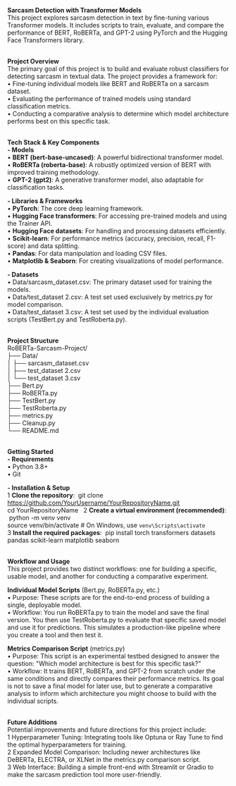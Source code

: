 **Sarcasm Detection with Transformer Models**  
This project explores sarcasm detection in text by fine-tuning various Transformer models. It includes scripts to train, evaluate, and compare the performance of BERT, RoBERTa, and GPT-2 using PyTorch and the Hugging Face Transformers library.<br><br>  

**Project Overview**  
The primary goal of this project is to build and evaluate robust classifiers for detecting sarcasm in textual data. The project provides a framework for:  
	•	Fine-tuning individual models like BERT and RoBERTa on a sarcasm dataset.  
	•	Evaluating the performance of trained models using standard classification metrics.  
	•	Conducting a comparative analysis to determine which model architecture performs best on this specific task.  <br><br>


**Tech Stack & Key Components**  
**- Models**  
	•	**BERT (bert-base-uncased)**: A powerful bidirectional transformer model.  
	•	**RoBERTa (roberta-base)**: A robustly optimized version of BERT with improved training methodology.  
	•	**GPT-2 (gpt2)**: A generative transformer model, also adaptable for classification tasks.  

**- Libraries & Frameworks**  
	•	**PyTorch**: The core deep learning framework.  
	•	**Hugging Face transformers**: For accessing pre-trained models and using the Trainer API.  
	•	**Hugging Face datasets**: For handling and processing datasets efficiently.  
	•	**Scikit-learn**: For performance metrics (accuracy, precision, recall, F1-score) and data splitting.  
	•	**Pandas**: For data manipulation and loading CSV files.  
	•	**Matplotlib & Seaborn**: For creating visualizations of model performance.  

**- Datasets**  
	•	Data/sarcasm_dataset.csv: The primary dataset used for training the models.  
	•	Data/test_dataset 2.csv: A test set used exclusively by metrics.py for model comparison.  
	•	Data/test_dataset 3.csv: A test set used by the individual evaluation scripts (TestBert.py and TestRoberta.py).  <br><br>


**Project Structure**  
RoBERTa-Sarcasm-Project/  
├── Data/  
│   ├── sarcasm_dataset.csv  
│   ├── test_dataset 2.csv  
│   └── test_dataset 3.csv  
├── Bert.py  
├── RoBERTa.py  
├── TestBert.py  
├── TestRoberta.py  
├── metrics.py  
├── Cleanup.py  
└── README.md  <br><br>


**Getting Started**  
**- Requirements**  
	•	Python 3.8+  
	•	Git  

**- Installation & Setup**  
	1	**Clone the repository**:  git clone https://github.com/YourUsername/YourRepositoryName.git  
                               cd YourRepositoryName   
	2	**Create a virtual environment (recommended)**:  python -m venv venv  
          	                                     source venv/bin/activate  # On Windows, use `venv\Scripts\activate`  
	3	**Install the required packages**:  pip install torch transformers datasets pandas scikit-learn matplotlib seaborn  <br><br>


**Workflow and Usage**  
This project provides two distinct workflows: one for building a specific, usable model, and another for conducting a comparative experiment.  

**Individual Model Scripts** (Bert.py,  RoBERTa.py, etc.)  
	•	Purpose: These scripts are for the end-to-end process of building a single, deployable model.  
	•	Workflow: You run RoBERTa.py to train the model and save the final version. You then use TestRoberta.py to evaluate that specific saved model and use it for predictions. This simulates a production-like pipeline where you create a tool and then test it.  

**Metrics Comparison Script** (metrics.py)  
	•	Purpose: This script is an experimental testbed designed to answer the question: "Which model architecture is best for this specific task?"  
	•	Workflow: It trains BERT, RoBERTa, and GPT-2 from scratch under the same conditions and directly compares their performance metrics. Its goal is not to save a final model for later use, but to generate a comparative analysis to inform which architecture you might choose to build with the individual scripts.  <br><br>


**Future Additions**  
Potential improvements and future directions for this project include:  
	1	Hyperparameter Tuning: Integrating tools like Optuna or Ray Tune to find the optimal hyperparameters for training.  
	2	Expanded Model Comparison: Including newer architectures like DeBERTa, ELECTRA, or XLNet in the metrics.py comparison script.  
	3	Web Interface: Building a simple front-end with Streamlit or Gradio to make the sarcasm prediction tool more user-friendly.   

